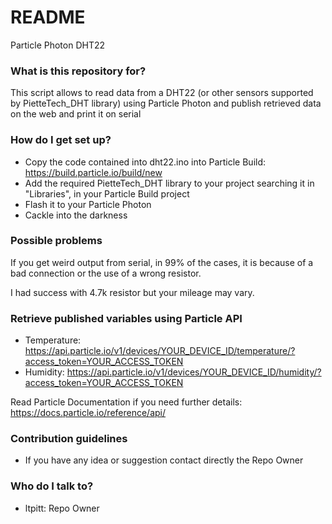# README #

Particle Photon DHT22

### What is this repository for? ###

This script allows to read data from a DHT22 (or other sensors supported by PietteTech_DHT library) using Particle Photon and publish retrieved data on the web and print it on serial

### How do I get set up? ###

* Copy the code contained into dht22.ino into Particle Build: https://build.particle.io/build/new
* Add the required PietteTech_DHT library to your project searching it in "Libraries", in your Particle Build project
* Flash it to your Particle Photon
* Cackle into the darkness

### Possible problems ###

If you get weird output from serial, in 99% of the cases, it is because of a bad connection or the use of a wrong resistor.

I had success with 4.7k resistor but your mileage may vary.

### Retrieve published variables using Particle API ###

* Temperature: https://api.particle.io/v1/devices/YOUR_DEVICE_ID/temperature/?access_token=YOUR_ACCESS_TOKEN
* Humidity: https://api.particle.io/v1/devices/YOUR_DEVICE_ID/humidity/?access_token=YOUR_ACCESS_TOKEN

Read Particle Documentation if you need further details: https://docs.particle.io/reference/api/

### Contribution guidelines ###

* If you have any idea or suggestion contact directly the Repo Owner

### Who do I talk to? ###

* ltpitt: Repo Owner
